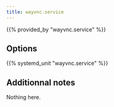 ```yaml
---
title: wayvnc.service
---
```


{{% provided_by "wayvnc.service" %}}

## Options

{{% systemd_unit "wayvnc.service" %}}

## Additionnal notes

Nothing here.